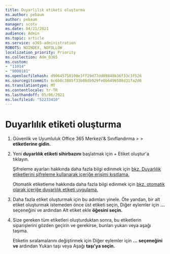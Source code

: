 ```yaml
---
title: Duyarlılık etiketi oluşturma
ms.author: pebaum
author: pebaum
manager: scotv
ms.date: 04/21/2021
audience: Admin
ms.topic: article
ms.service: o365-administration
ROBOTS: NOINDEX, NOFOLLOW
localization_priority: Priority
ms.collection: Adm_O365
ms.custom:
- "11014"
- "9000181"
ms.openlocfilehash: d90645758100e3ff29d77dd09848b36f33c3f526
ms.sourcegitcommit: 6c6b0c3885f33b08db929fe0b6496508d31fa2d6
ms.translationtype: MT
ms.contentlocale: tr-TR
ms.lasthandoff: 05/06/2021
ms.locfileid: "52233410"
---
```

# <a name="how-to-create-a-sensitivity-label"></a>Duyarlılık etiketi oluşturma

1. Güvenlik ve Uyumluluk Office 365 Merkezi'& Sınıflandırma >   >  **etiketlerine gidin.**

1. Yeni **duyarlılık etiketi sihirbazını** başlatmak için + Etiket oluştur'a tıklayın.

    Şifreleme ayarları hakkında daha fazla bilgi edinmek için [bkz. Duyarlılık etiketlerini şifreleme kullanarak içeriğe erişimi kısıtlama.](https://go.microsoft.com/fwlink/?linkid=2106331)

    Otomatik etiketleme hakkında daha fazla bilgi edinmek için [bkz. otomatik olarak içeriğe duyarlılık etiketi uygulama.](https://go.microsoft.com/fwlink/?linkid=2105837)

1. Daha fazla etiket oluşturmak için bu adımları yinele. Öte yandan, bir alt etiket oluşturmak istemeden önce üst etiketi seçin, Diğer eylemler için **...** seçeneğini ve ardından Alt etiket ekle **öğesini seçin.**

1. Size gereken tüm etiketleri oluşturduktan sonra, bu etiketlerin siparişlerini gözden geçirin ve gerekirse, bunları yukarı veya aşağı taşıma. 
    
    Etiketin sıralamalarını değiştirmek için Diğer eylemler için **...** **seçeneğini ve** ardından Yukarı taşı veya Aşağı **taşı'ya seçin.** 
